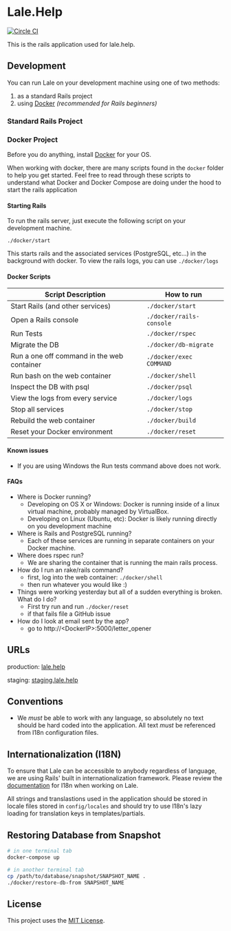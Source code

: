 # Lale.Help

[![Circle CI](https://circleci.com/gh/lale-help/lale-help.svg?style=svg)](https://circleci.com/gh/lale-help/lale-help)

This is the rails application used for lale.help.

## Development

You can run Lale on your development machine using one of two methods:
  1) as a standard Rails project
  2) using [Docker](https://www.docker.com/) *(recommended for Rails beginners)*


### Standard Rails Project


### Docker Project
  Before you do anything, install [Docker](http://www.docker.com/) for your OS.

  When working with docker, there are many scripts found in the `docker` folder to help you get started.
  Feel free to read through these scripts to understand what Docker and Docker Compose are doing under
  the hood to start the rails application



#### Starting Rails
  To run the rails server, just execute the following script on your development machine.

  `./docker/start`

  This starts rails and the associated services (PostgreSQL, etc...) in the background with docker.
  To view the rails logs, you can use `./docker/logs`

#### Docker Scripts
| Script Description                         | How to run               |
|--------------------------------------------|--------------------------|
| Start Rails (and other services)           | `./docker/start`         |
| Open a Rails console                       | `./docker/rails-console` |
| Run Tests                                  | `./docker/rspec`         |
| Migrate the DB                             | `./docker/db-migrate`    |
| Run a one off command in the web container | `./docker/exec COMMAND`  |
| Run bash on the web container              | `./docker/shell`         |
| Inspect the DB with psql                   | `./docker/psql`          |
| View the logs from every service           | `./docker/logs`          |
| Stop all services                          | `./docker/stop`          |
| Rebuild the web container                  | `./docker/build`         |
| Reset your Docker environment              | `./docker/reset`         |

#### Known issues
  * If you are using Windows the Run tests command above does not work.

#### FAQs
  * Where is Docker running?
    * Developing on OS X or Windows: Docker is running inside of a linux virtual machine, probably managed by VirtualBox.
    * Developing on Linux (Ubuntu, etc): Docker is likely running directly on you development machine
  * Where is Rails and PostgreSQL running?
    * Each of these services are running in separate containers on your Docker machine.
  * Where does rspec run?
    * We are sharing the container that is running the main rails process.
  * How do I run an rake/rails command?
    * first, log into the web container: `./docker/shell`
    * then run whatever you would like :)
  * Things were working yesterday but all of a sudden everything is broken. What do I do?
    * First try run and run `./docker/reset`
    * if that fails file a GitHub issue
  * How do I look at email sent by the app?
    * go to http://\<DockerIP\>:5000/letter_opener

## URLs
  production: [lale.help](https://lale.help)

  staging: [staging.lale.help](https://staging.lale.help)

## Conventions

- We *must* be able to work with any language, so absolutely no text should be hard coded into the application. All text *must* be
referenced from I18n configuration files.



## Internationalization (I18N)

To ensure that Lale can be accessible to anybody regardless of language, we are using Rails' built in
internationalization framework. Please review the [documentation](http://guides.rubyonrails.org/i18n.html) for I18n
when working on Lale.

All strings and translastions used in the application should be stored in locale files stored in `config/locales` and should
try to use I18n's lazy loading for translation keys in templates/partials.

## Restoring Database from Snapshot

``` sh
# in one terminal tab
docker-compose up

# in another terminal tab
cp /path/to/database/snapshot/SNAPSHOT_NAME .
./docker/restore-db-from SNAPSHOT_NAME
```

## License
This project uses the [MIT License](https://github.com/lale-help/lale-help/blob/master/LICENSE).
